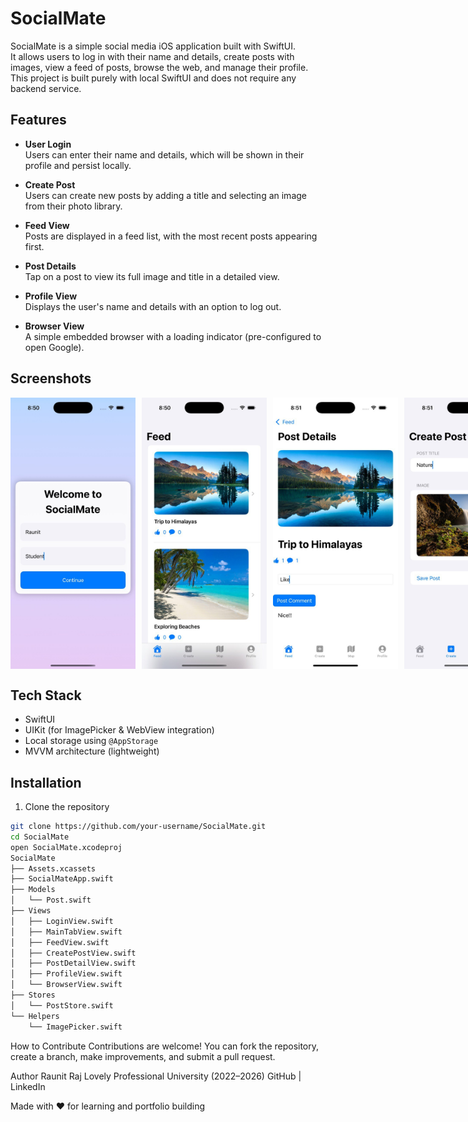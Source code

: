 # SocialMate

SocialMate is a simple social media iOS application built with SwiftUI.  
It allows users to log in with their name and details, create posts with images, view a feed of posts, browse the web, and manage their profile.  
This project is built purely with local SwiftUI and does not require any backend service.

## Features

- **User Login**  
  Users can enter their name and details, which will be shown in their profile and persist locally.

- **Create Post**  
  Users can create new posts by adding a title and selecting an image from their photo library.

- **Feed View**  
  Posts are displayed in a feed list, with the most recent posts appearing first.

- **Post Details**  
  Tap on a post to view its full image and title in a detailed view.

- **Profile View**  
  Displays the user's name and details with an option to log out.

- **Browser View**  
  A simple embedded browser with a loading indicator (pre-configured to open Google).

## Screenshots
<div style="display: flex; align-items: center;">
<img src="SocialMate/SocialMate/Assets.xcassets/Img1.jpg" alt="App Screenshot" width="200" style="margin-right: 10px;"/>
<img src="SocialMate/SocialMate/Assets.xcassets/Img2.jpg" alt="App Screenshot" width="200" style="margin-right: 10px;"/>
<img src="SocialMate/SocialMate/Assets.xcassets/Img3.jpg" alt="App Screenshot" width="200" style="margin-right: 10px;"/>
<img src="SocialMate/SocialMate/Assets.xcassets/Img4.jpg" alt="App Screenshot" width="200" style="margin-right: 10px;"/>
<img src="SocialMate/SocialMate/Assets.xcassets/Img5.jpg" alt="App Screenshot" width="200" style="margin-right: 10px;"/>
<img src="SocialMate/SocialMate/Assets.xcassets/Img6.jpg" alt="App Screenshot" width="200" style="margin-right: 10px;"/>
</div>

## Tech Stack

- SwiftUI
- UIKit (for ImagePicker & WebView integration)
- Local storage using `@AppStorage`  
- MVVM architecture (lightweight)

## Installation

1. Clone the repository

```bash
git clone https://github.com/your-username/SocialMate.git
cd SocialMate
open SocialMate.xcodeproj
SocialMate
├── Assets.xcassets
├── SocialMateApp.swift
├── Models
│   └── Post.swift
├── Views
│   ├── LoginView.swift
│   ├── MainTabView.swift
│   ├── FeedView.swift
│   ├── CreatePostView.swift
│   ├── PostDetailView.swift
│   ├── ProfileView.swift
│   └── BrowserView.swift
├── Stores
│   └── PostStore.swift
└── Helpers
    └── ImagePicker.swift

```
How to Contribute
Contributions are welcome!
You can fork the repository, create a branch, make improvements, and submit a pull request.


Author
Raunit Raj
Lovely Professional University (2022–2026)
GitHub | LinkedIn

Made with ❤️ for learning and portfolio building

